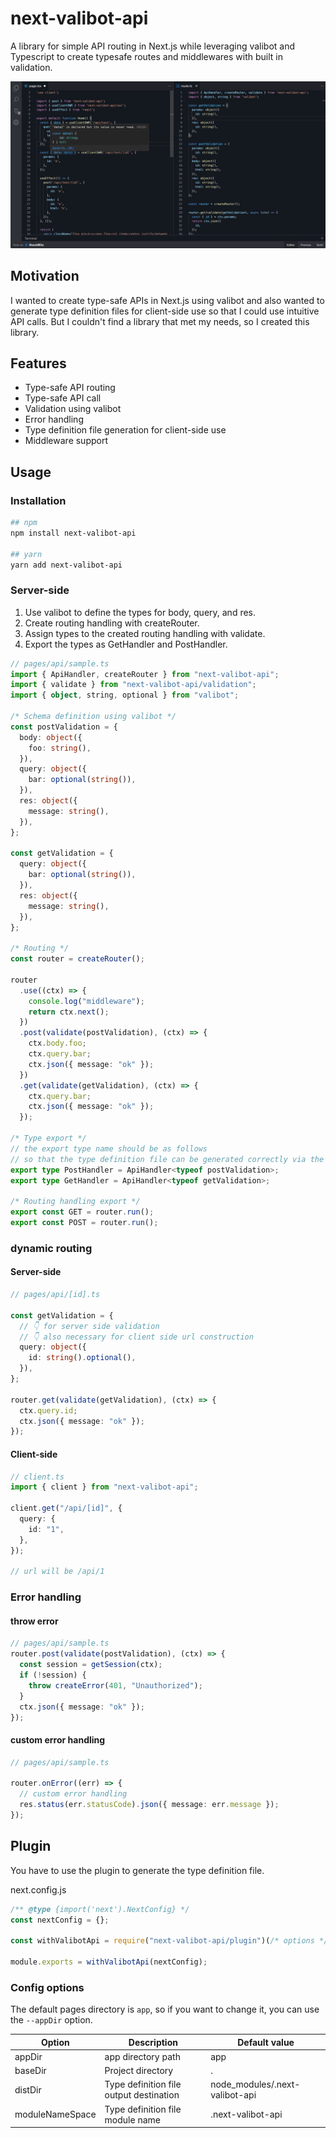 # next-valibot-api

A library for simple API routing in Next.js
while leveraging valibot and Typescript to create typesafe routes and middlewares with built in validation.

![screen](./screenshot.webp)

## Motivation

I wanted to create type-safe APIs in Next.js using valibot and also wanted to generate type definition files for client-side use so that I could use intuitive API calls.
But I couldn't find a library that met my needs, so I created this library.

## Features

- Type-safe API routing
- Type-safe API call
- Validation using valibot
- Error handling
- Type definition file generation for client-side use
- Middleware support

## Usage

### Installation

```bash
## npm
npm install next-valibot-api

## yarn
yarn add next-valibot-api
```

### Server-side

1. Use valibot to define the types for body, query, and res.
2. Create routing handling with createRouter.
3. Assign types to the created routing handling with validate.
4. Export the types as GetHandler and PostHandler.

```ts
// pages/api/sample.ts
import { ApiHandler, createRouter } from "next-valibot-api";
import { validate } from "next-valibot-api/validation";
import { object, string, optional } from "valibot";

/* Schema definition using valibot */
const postValidation = {
  body: object({
    foo: string(),
  }),
  query: object({
    bar: optional(string()),
  }),
  res: object({
    message: string(),
  }),
};

const getValidation = {
  query: object({
    bar: optional(string()),
  }),
  res: object({
    message: string(),
  }),
};

/* Routing */
const router = createRouter();

router
  .use((ctx) => {
    console.log("middleware");
    return ctx.next();
  })
  .post(validate(postValidation), (ctx) => {
    ctx.body.foo;
    ctx.query.bar;
    ctx.json({ message: "ok" });
  })
  .get(validate(getValidation), (ctx) => {
    ctx.query.bar;
    ctx.json({ message: "ok" });
  });

/* Type export */
// the export type name should be as follows
// so that the type definition file can be generated correctly via the command.
export type PostHandler = ApiHandler<typeof postValidation>;
export type GetHandler = ApiHandler<typeof getValidation>;

/* Routing handling export */
export const GET = router.run();
export const POST = router.run();
```

### dynamic routing

#### Server-side

```ts
// pages/api/[id].ts

const getValidation = {
  // 👇 for server side validation
  // 👇 also necessary for client side url construction
  query: object({
    id: string().optional(),
  }),
};

router.get(validate(getValidation), (ctx) => {
  ctx.query.id;
  ctx.json({ message: "ok" });
});
```

#### Client-side

```ts
// client.ts
import { client } from "next-valibot-api";

client.get("/api/[id]", {
  query: {
    id: "1",
  },
});

// url will be /api/1
```

### Error handling

#### throw error

```ts
// pages/api/sample.ts
router.post(validate(postValidation), (ctx) => {
  const session = getSession(ctx);
  if (!session) {
    throw createError(401, "Unauthorized");
  }
  ctx.json({ message: "ok" });
});
```

#### custom error handling

```ts
// pages/api/sample.ts

router.onError((err) => {
  // custom error handling
  res.status(err.statusCode).json({ message: err.message });
});
```

## Plugin

You have to use the plugin to generate the type definition file.

next.config.js

```js:next.config.js
/** @type {import('next').NextConfig} */
const nextConfig = {};

const withValibotApi = require("next-valibot-api/plugin")(/* options */);

module.exports = withValibotApi(nextConfig);
```

### Config options

The default pages directory is `app`, so if you want to change it, you can use the `--appDir` option.

| Option          | Description                             | Default value                  |
| --------------- | --------------------------------------- | ------------------------------ |
| appDir          | app directory path                      | app                            |
| baseDir         | Project directory                       | .                              |
| distDir         | Type definition file output destination | node_modules/.next-valibot-api |
| moduleNameSpace | Type definition file module name        | .next-valibot-api              |

```

```
